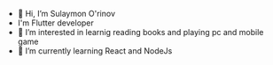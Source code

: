 - 👋 Hi, I’m Sulaymon O'rinov
-    I'm Flutter developer
- 👀 I’m interested in learnig reading books and playing pc and mobile game
- 🌱 I’m currently learning React and NodeJs

<!---
SEGroupCorpPres/SEGroupCorpPres is a ✨ special ✨ repository because its `README.md` (this file) appears on your GitHub profile.
You can click the Preview link to take a look at your changes.
--->

